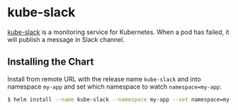 # kube-slack

[kube-slack](https://github.com/whs/kube-slack) is a monitoring service for Kubernetes.
When a pod has failed, it will publish a message in Slack channel.


## Installing the Chart

Install from remote URL with the release name `kube-slack` and into namespace `my-app` and set which namespace to watch `namespace=my-app`:

```bash
$ helm install --name kube-slack --namespace my-app --set namespace=my-app https://clearbit.github.io/charts/kube-slack-0.1.0.tgz
```
